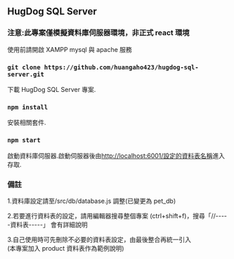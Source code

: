 ## HugDog SQL Server

### 注意:此專案僅模擬資料庫伺服器環境，非正式 react 環境

使用前請開啟 XAMPP mysql 與 apache 服務<br />

### `git clone https://github.com/huangaho423/hugdog-sql-server.git`

下載 HugDog SQL Server 專案.<br />

### `npm install`

安裝相關套件.<br />

### `npm start`

啟動資料庫伺服器.啟動伺服器後由[http://localhost:6001/設定的資料表名稱](http://localhost:6001/)進入存取.<br />

### 備註

1.資料庫設定請至/src/db/database.js 調整(已變更為 pet_db)<br />

2.若要進行資料表的設定，請用編輯器搜尋整個專案 (ctrl+shift+f)，搜尋「//-----資料表-----」
會有詳細說明

3.自己使用時可先刪除不必要的資料表設定，由最後整合再統一引入<br />
(本專案加入 product 資料表作為範例說明)
